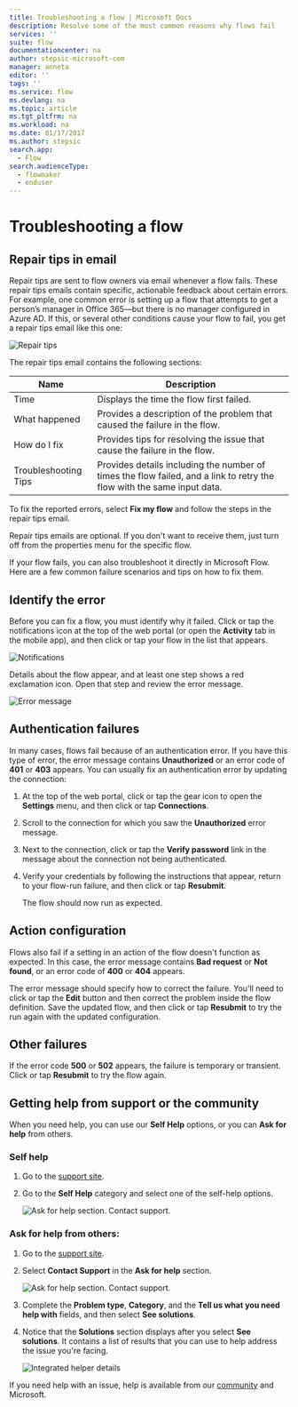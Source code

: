 ```yaml
---
title: Troubleshooting a flow | Microsoft Docs
description: Resolve some of the most common reasons why flows fail
services: ''
suite: flow
documentationcenter: na
author: stepsic-microsoft-com
manager: anneta
editor: ''
tags: ''
ms.service: flow
ms.devlang: na
ms.topic: article
ms.tgt_pltfrm: na
ms.workload: na
ms.date: 01/17/2017
ms.author: stepsic
search.app: 
  - Flow
search.audienceType: 
  - flowmaker
  - enduser
---
```

# Troubleshooting a flow

## Repair tips in email

Repair tips are sent to flow owners via email whenever a flow fails. These repair tips emails contain specific, actionable feedback about certain errors. For example, one common error is setting up a flow that attempts to get a person’s manager in Office 365—but there is no manager configured in Azure AD. If this, or several other conditions cause your flow to fail, you get a repair tips email like this one:

![Repair tips](media/fix-flow-failures/repair-tips-email.png)

The repair tips email contains the following sections:

Name|Description
---|---
Time|Displays the time the flow first failed.
What happened|Provides a description of the problem that caused the failure in the flow.
How do I fix|Provides tips for resolving the issue that cause the failure in the flow.
Troubleshooting Tips|Provides details including the number of times the flow failed, and a link to retry the flow with the same input data.


To fix the reported errors, select **Fix my flow** and follow the steps in the repair tips email.

Repair tips emails are optional. If you don't want to receive them, just turn off from the properties menu for the specific flow.

If your flow fails, you can also troubleshoot it directly in Microsoft Flow.  Here are a few common failure scenarios and tips on how to fix them.

## Identify the error
Before you can fix a flow, you must identify why it failed. Click or tap the notifications icon at the top of the web portal (or open the **Activity** tab in the mobile app), and then click or tap your flow in the list that appears.

![Notifications](./media/fix-flow-failures/notifications-toolbar.png)

Details about the flow appear, and at least one step shows a red exclamation icon. Open that step and review the error message.

![Error message](./media/fix-flow-failures/flow-run-failure.png)


## Authentication failures
In many cases, flows fail because of an authentication error. If you have this type of error, the error message contains **Unauthorized** or an error code of **401** or **403** appears. You can usually fix an authentication error by updating the connection:

1. At the top of the web portal, click or tap the gear icon to open the **Settings** menu, and then click or tap **Connections**.
2. Scroll to the connection for which you saw the **Unauthorized** error message.
3. Next to the connection, click or tap the **Verify password** link in the message about the connection not being authenticated.
4. Verify your credentials by following the instructions that appear, return to your flow-run failure, and then click or tap **Resubmit**.
   
    The flow should now run as expected.

## Action configuration
Flows also fail if a setting in an action of the flow doesn't function as expected. In this case, the error message contains **Bad request** or **Not found**, or an error code of **400** or **404** appears.

The error message should specify how to correct the failure. You'll need to click or tap the **Edit** button and then correct the problem inside the flow definition. Save the updated flow, and then click or tap **Resubmit** to try the run again with the updated configuration.

## Other failures
If the error code **500** or **502** appears, the failure is temporary or transient. Click or tap **Resubmit** to try the flow again.

## Getting help from support or the community

When you need help, you can use our **Self Help** options, or you can **Ask for help** from others.

### Self help 

1. Go to the [support site](https://flow.microsoft.com/support/).
1. Go to the **Self Help** category and select one of the self-help options.

    ![Ask for help section. Contact support.](media/fix-flow-failures/self-help-section.png)
### Ask for help from others:

1. Go to the [support site](https://flow.microsoft.com/support/).
1. Select **Contact Support** in the **Ask for help** section.
    
    ![Ask for help section. Contact support.](media/fix-flow-failures/ask-for-help.png)

1. Complete the **Problem type**, **Category**, and the **Tell us what you need help with** fields, and then select **See solutions**. 

1. Notice that the **Solutions** section displays after you select **See solutions**. It contains a list of results that you can use to help address the issue you're facing. 

    ![Integrated helper details](media/fix-flow-failures/integrated-helper-details.png)

If you need help with an issue, help is available from our [community](https://go.microsoft.com/fwlink/?LinkID=787467) and Microsoft. 

